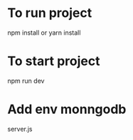 # To run project

npm install or yarn install

# To start project

npm run dev

# Add env monngodb

server.js
